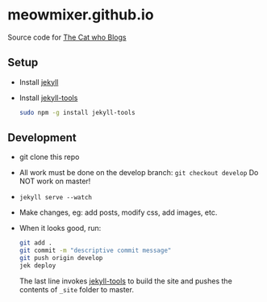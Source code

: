 meowmixer.github.io
===================

Source code for [The Cat who Blogs](http://thecatwhoblogs.com/)

## Setup
* Install [jekyll](http://jekyllrb.com/)
* Install [jekyll-tools](https://github.com/jasonrhodes/jekyll-tools)

  ```bash
  sudo npm -g install jekyll-tools
  ```

## Development
* git clone this repo
* All work must be done on the develop branch: ```git checkout develop``` Do NOT work on master!
* ```jekyll serve --watch```
* Make changes, eg: add posts, modify css, add images, etc.
* When it looks good, run:

  ```bash
  git add .
  git commit -m "descriptive commit message"
  git push origin develop
  jek deploy
  ```

  The last line invokes [jekyll-tools](https://github.com/jasonrhodes/jekyll-tools)
  to build the site and pushes the contents of ```_site``` folder to master.

